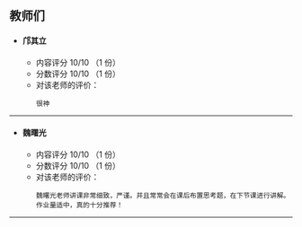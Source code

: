 ## 教师们  
- #### 邝其立  
  - 内容评分 10/10 （1 份）  
  - 分数评分 10/10 （1 份）  
  - 对该老师的评价：  
    ```
    很神
    ```

---  

- #### 魏曙光  
  - 内容评分 10/10 （1 份）  
  - 分数评分 10/10 （1 份）  
  - 对该老师的评价：  
    ```
    魏曙光老师讲课非常细致，严谨。并且常常会在课后布置思考题，在下节课进行讲解。作业量适中，真的十分推荐！  
    ```

---